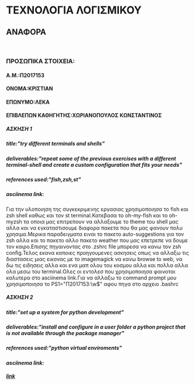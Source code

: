 <!DOCTYPE html>
<html>                                                                
  <body>
    <h1>ΤΕΧΝΟΛΟΓΙΑ ΛΟΓΙΣΜΙΚΟΥ</h1>
    <h2>ΑΝΑΦΟΡΑ</h2><br/>
    <h3>ΠΡΟΣΩΠΙΚΑ ΣΤΟΙΧΕΙΑ:</h3>
    <h4>Α.Μ.:Π2017153</h4>
    <h4>ΟΝΟΜΑ:ΚΡΙΣΤΙΑΝ</h4>
    <h4>ΕΠΩΝΥΜΟ:ΛΕΚΑ</h4>
    <h4>ΕΠΙΒΛΕΠΩΝ ΚΑΘΗΓΗΤΗΣ:XΩΡΙΑΝΟΠΟΥΛΟΣ ΚΩΝΣΤΑΝΤΙΝΟΣ</h4>
    <h5>ΑΣΚΗΣΗ 1 </h5>
    <h5>  title:"try different terminals and shells"</h5>
    <h5> deliverables:"repeat some of the previous exercises with a different terminal-shell and create a custom configuration that fits your needs"</h5>
    <h5>references used:"fish,zsh,st"</h5>
    <h5>asciinema link:</h5>
    <p><bold>Για την υλοποιηση της συγκεκριμενης εργασιας χρησιμοποιησα το fish και zsh shell καθως και τον st terminal.Κατεβασα το oh-my-fish 
     και το  oh-myzsh τα οποια μας επιτρεπουν να αλλαξουμε το theme του shell μας αλλα και να εγκαταστισουμε διαφορα πακετα που θα μας φανουν πολυ χρησιμα.Μερικα 
      παραδειγματα ειναι το πακετο auto-suggestions για τον zsh αλλα και το πακετο  αλλο πακετο weather που μας επετρεπε να δουμε τον καιρο.Επισης πηγαινοντας στο 
      .zshrc file μπορεσα να κανω τον zsh config.Τελος εκανα καποιες προηγουμενες ασκησεις οπως να αλλαξω τις διαστασεις μιας εικονας με το imagemagick
      να κανω browse to web, να δω τις ειδησεις αλλα και ενα μαπ ολου του κοσμου αλλα και πολλα αλλα ολα μεσω του terminal.Ολες οι εντολεσ που χρησιμοποιησα
      φαινοται καλυτερα στο asciinema link.Για να αλλαξω το command prompt μου χρησιμοποιησα το PS1="Π2017153:\w$" αφου πηγα στο αρχειο .bashrc</bold></p>
    <h5>ΑΣΚΗΣΗ 2</h5>
    <h5>title:"set up a system for python development"</h5>
    <h5>deliverables:"install and configure in a user folder a python project that is not available through the package manager"</h5>
    <h5>references used:"python virtual enviroments"</h5>
    <h5>asciinema link:<a href="https://asciinema.org/a/314131" target="_blank"><h5>link</h5></a></h5>
    </body> 
</html    
